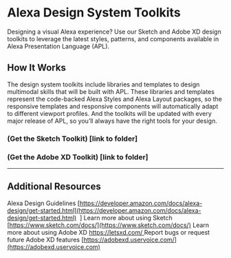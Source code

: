 # Alexa Design System Toolkits
Designing a visual Alexa experience? Use our Sketch and Adobe XD design toolkits to leverage the latest styles, patterns, and components available in Alexa Presentation Language (APL).

## How It Works
The design system toolkits include libraries and templates to design multimodal skills that will be built with APL. These libraries and templates represent the code-backed Alexa Styles and Alexa Layout packages, so the responsive templates and responsive components will automatically adapt to different viewport profiles. And the toolkits will be updated with every major release of APL, so you’ll always have the right tools for your design.

### (Get the Sketch Toolkit) [link to folder]

### (Get the Adobe XD Toolkit) [link to folder]

***

## Additional Resources
Alexa Design Guidelines [https://developer.amazon.com/docs/alexa-design/get-started.html](https://developer.amazon.com/docs/alexa-design/get-started.html)  ]
Learn more about using Sketch  [https://www.sketch.com/docs/](https://www.sketch.com/docs/)
Learn more about using Adobe XD  [https://letsxd.com/ ](https://letsxd.com)
Report bugs or request future Adobe XD features [https://adobexd.uservoice.com/](https://adobexd.uservoice.com)
